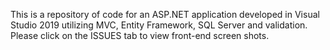 This is a repository of code for an ASP.NET application developed in Visual Studio 2019 utilizing MVC, Entity Framework, SQL Server and validation. Please click on the ISSUES tab to view front-end screen shots.
